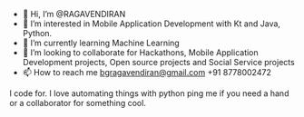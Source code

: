 - 👋 Hi, I’m @RAGAVENDIRAN
- 👀 I’m interested in Mobile Application Development with Kt and Java, Python. 
- 🌱 I’m currently learning Machine Learning
- 💞️ I’m looking to collaborate for Hackathons, Mobile Application Development projects, Open source projects and Social Service projects
- 📫 How to reach me 
bgragavendiran@gmail.com
+91 8778002472

I code for. 
I love automating things with python ping me if you need a hand or a collaborator for something cool.

<!---
RAGANITHI/RAGANITHI is a ✨ special ✨ repository because its `README.md` (this file) appears on your GitHub profile.
You can click the Preview link to take a look at your changes.
--->
